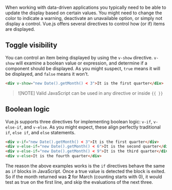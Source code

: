 When working with data-driven applications you typically need to be able to update the display based on certain values. You might need to change the color to indicate a warning, deactivate an unavailable option, or simply not display a control. Vue.js offers several directives to control how (or if) items are displayed.

## Toggle visibility

You can control an item being displayed by using the `v-show` directive. `v-show` will examine a boolean value or expression, and determine if a component should be displayed. As you might suspect, `true` means it will be displayed, and `false` means it won't.

```html
<div v-show="new Date().getMonth() < 3">It is the first quarter</div>
```

> ![NOTE]
> Valid JavaScript can be used in any directive or inside `{{ }}`

## Boolean logic

Vue.js supports three directives for implementing boolean logic: `v-if`, `v-else-if`, and `v-else`. As you might expect, these align perfectly traditional `if`, `else if`, and `else` statements.

```html
<div v-if="new Date().getMonth() < 3">It is the first quarter</div>
<div v-else-if="new Date().getMonth() < 6">It is the second quarter</div>
<div v-else-if="new Date().getMonth() < 9">It is the third quarter</div>
<div v-else>It is the fourth quarter</div>
```

The reason the above examples works is the `if` directives behave the same as `if` blocks in JavaScript. Once a true value is detected the block is exited. So if the month returned was **2** for March (counting starts with 0), it would test as true on the first line, and skip the evaluations of the next three.
